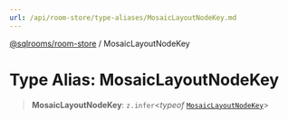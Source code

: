 ```yaml
---
url: /api/room-store/type-aliases/MosaicLayoutNodeKey.md
---
```

[@sqlrooms/room-store](../index.md) / MosaicLayoutNodeKey

# Type Alias: MosaicLayoutNodeKey

> **MosaicLayoutNodeKey**: `z.infer`<*typeof* [`MosaicLayoutNodeKey`](../variables/MosaicLayoutNodeKey.md)>
